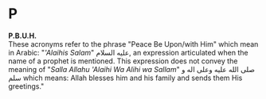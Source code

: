 P
=

**P.B.U.H.**  
 These acronyms refer to the phrase "Peace Be Upon/with Him" which mean
in Arabic: "*'Alaihis Salam*" عليه السلام, an expression articulated
when the name of a prophet is mentioned. This expression does not convey
the meaning of "*Salla Allahu 'Alaihi Wa Alihi wa Sallam*" صلى الله عليه
وعلى اله و سلم which means: Allah blesses him and his family and sends
them His greetings."


